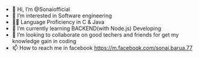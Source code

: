 - 👋 Hi, I’m @Sonaiofficial
- 👀 I’m interested in Software engineering
- 👩‍💻 Language Proficiency in C & Java
- 🌱 I’m currently learning BACKEND(with Node.js) Developing
- 💞️ I’m looking to collaborate on good techers and friends for get my knowledge gain in coding
- 📫 How to reach me in facebook https://m.facebook.com/sonai.barua.77
 
<!---
Sonaiofficial/Sonaiofficial is a ✨ special ✨ repository because its `README.md` (this file) appears on your GitHub profile.
You can click the Preview link to take a look at your changes.
--->
